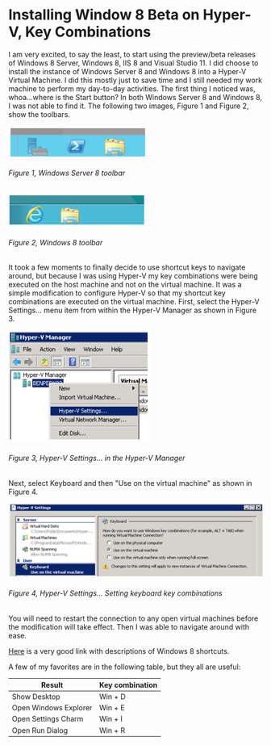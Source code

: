# Installing Window 8 Beta on Hyper-V, Key Combinations

I am very excited, to say the least, to start using the preview/beta releases of Windows 8 Server, Windows 8, IIS 8 and Visual Studio 11.
I did choose to install the instance of Windows Server 8 and Windows 8 into a Hyper-V Virtual Machine.  I did this mostly just to save time and I still needed my work machine to perform my day-to-day activities.
The first thing I noticed was, whoa…where is the Start button?  In both Windows Server 8 and Windows 8, I was not able to find it.  The following two images, Figure 1 and Figure 2, show the toolbars.

![Windows Server 8 toolbar][FIGURE1]
###### Figure 1, Windows Server 8 toolbar

![Windows 8 toolbar][FIGURE2]
###### Figure 2, Windows 8 toolbar

It took a few moments to finally decide to use shortcut keys to navigate around, but because I was using Hyper-V my key combinations were being executed on the host machine and not on the virtual machine. 
It was a simple modification to configure Hyper-V so that my shortcut key combinations are executed on the virtual machine.  First, select the Hyper-V Settings… menu item from within the Hyper-V Manager as shown in Figure 3.

![Hyper-V Settings… in the Hyper-V Manager][FIGURE3]
###### Figure 3, Hyper-V Settings… in the Hyper-V Manager

Next, select Keyboard and then "Use on the virtual machine" as shown in Figure 4.

![Hyper-V Settings… Setting keyboard key combinations][FIGURE4]
###### Figure 4, Hyper-V Settings… Setting keyboard key combinations

You will need to restart the connection to any open virtual machines before the modification will take effect.  Then I was able to navigate around with ease.

[Here][LINK1] is a very good link with descriptions of Windows 8 shortcuts. 

A few of my favorites are in the following table, but they all are useful:

| Result | Key combination |
| ------ | --------------- |
| Show Desktop  | Win + D  |
| Open Windows Explorer  | Win + E  |
| Open Settings Charm  |  Win + I |
| Open Run Dialog  | Win + R  |

[LINK1]: http://blogs.technet.com/b/hritter/archive/2012/03/14/ultimate-shortcuts-guide-windows-8-consumer-preview-english.aspx

[FIGURE1]: ../images/2012/msdn-0118.png "Figure 1, Windows Server 8 toolbar"
[FIGURE2]: ../images/2012/msdn-0119.png "Figure 2, Windows 8 toolbar"
[FIGURE3]: ../images/2012/msdn-0120.png "Figure 3, Hyper-V Settings… in the Hyper-V Manager"
[FIGURE4]: ../images/2012/msdn-0121.png "Figure 4, Hyper-V Settings… Setting keyboard key combinations"
